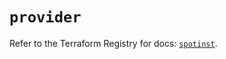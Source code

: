 # `provider`

Refer to the Terraform Registry for docs: [`spotinst`](https://registry.terraform.io/providers/spotinst/spotinst/1.199.2/docs).
